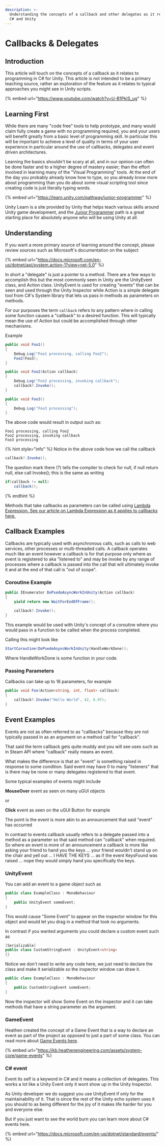 ```yaml
---
description: >-
  Understanding the concepts of a callback and other delegates as it relates to
  C# and Unity
---
```


# Callbacks & Delegates

## Introduction

This article will touch on the concepts of a callback as it relates to programming in C# for Unity. This article is not intended to be a primary teaching source, rather an exploration of the feature as it relates to typical approaches you might see in Unity scripts.&#x20;

{% embed url="https://www.youtube.com/watch?v=U-B1PkIS_ug" %}

## Learning First

While there are many "code free" tools to help prototype, and many would claim fully create a game with no programming required, you and your users will benefit greatly from a basic level of programming skill.  In particular this will be important to achieve a level of quality in terms of your user experience in particular around the use of callbacks, delegates and event driven architectures.

Learning the basics shouldn't be scary at all, and in our opinion can often be done faster and to a higher degree of mastery easier; than the effort involved in learning many of the "Visual Programming" tools. At the end of the day you probably already know how to type, so you already know more about programming than you do about some visual scripting tool since creating code is just literally typing words.

{% embed url="https://learn.unity.com/pathway/junior-programmer" %}

Unity Learn is a site provided by Unity that helps teach various skills around Unity game development, and the [Junior Programmer](https://learn.unity.com/pathway/junior-programmer) path is a great starting place for absolutely anyone who will be using Unity at all.

## Understanding

If you want a more primary source of learning around the concept, please review sources such as Microsoft's documentation on the subject

{% embed url="https://docs.microsoft.com/en-us/dotnet/api/system.action-1?view=net-5.0" %}

In short a "delegate" is just a pointer to a method. There are a few ways to accomplish this but the most commonly seen in Unity are the UnityEvent class, and Action class. UnityEvent is used for creating "events" that can be seen and used through the Unity Inspector while Action is a simple delegate tool from C#'s System library that lets us pass in methods as parameters on methods.

For our purposes the term `callback` refers to any pattern where in calling some function causes a "callback" to a desired function. This will typically mean the use of Action but could be accomplished through other mechanisms.

Example

```csharp
public void Foo1()
{
    Debug.Log("Foo1 processing, calling Foo2");
    Foo2(Foo3);
}

public void Foo2(Action callback)
{
    Debug.Log("Foo2 processing, invoking callback");
    callback?.Invoke();
}

public void Foo3()
{
    Debug.Log("Foo3 processing");
}
```

The above code would result in output such as:

```
Foo1 processing, calling Foo2
Foo2 processing, invoking callback
Foo3 processing
```

{% hint style="info" %}
Notice in the above code how we call the callback

```csharp
callback?.Invoke();
```

The question mark there (?) tells the compiler to check for null, if null return null, else call Invoke(); this is the same as writing

```csharp
if(callback != null)
    callback();
```
{% endhint %}

Methods that take callbacks as parameters can be called using [Lambda Expression. See our article on Lambda Expression as it applies to callbacks here.](lambda-expressions.md#callbacks)

## Callback Examples

Callbacks are typically used with asynchronous calls, such as calls to web services, other processes or multi-threaded calls. A callback operates much like an event however a callback is for that purpose only where as event is registered to aka "listened to" and may be invoke by any range of processes where a callback is passed into the call that will ultimately invoke it and at the end of that call is "out of scope".

### Coroutine Example

```csharp
public IEnumerator DoPsedoAsyncWorkInUnity(Action callback)
{
    yield return new WaitForEndOfFrame();
    
    callback?.Invoke();
}
```

This example would be used with Unity's concept of a coroutine where you would pass in a function to be called when the process completed.

Calling this might look like

```csharp
StartCoroutine(DoPsedoAsyncWorkInUnity(HandleWorkDone));
```

Where HandleWorkDone is some function in your code.

### Passing Parameters

Callbacks can take up to 16 parameters, for example

```csharp
public void Foo(Action<string, int, float> callback)
{
    callback?.Invoke("Hello World", 42, 6.9f);
}
```

## Event Examples

Events are not as often referred to as "callbacks" because they are not typically passed in as an argument on a method call for "callback".

That said the term callback gets quite muddy and you will see uses such as in Steam API where "callback" really means an event.

What makes the difference is that an "event" is something raised in response to some condition. Said event may have 0 to many "listeners" that is there may be none or many delegates registered to that event.

Some typical examples of events might include

**MouseOver** event as seen on many uGUI objects

or

**Click** event as seen on the uGUI Button for example

The point is the event is more akin to an announcement that said "event" has occurred

In contrast to events callback usually refers to a delegate passed into a method as a parameter so that said method can "callback" when required. So where an event is more of an announcement a callback is more like asking your friend to hand you the keys ... your friend wouldn't stand up on the chair and yell out ... I HAVE THE KEYS ... as if the event KeysFound was raised ... nope they would simply hand you specifically the keys.

### UnityEvent

You can add an event to a game object such as&#x20;

```csharp
public class ExampleClass : MonoBehaviour
{
    public UnityEvent someEvent;
}
```

This would cause "Some Event" to appear on the inspector window for this object and would let you drag in a method that took no arguments.

In contrast if you wanted arguments you could declare a custom event such as

```csharp
[Serializable]
public class CustomStringEvent : UnityEvent<string>
{}
```

Notice we don't need to write any code here, we just need to declare the class and make it serializable so the inspector window can draw it.

```csharp
public class ExampleClass : MonoBehaviour
{
    public CustomStringEvent someEvent;
}
```

Now the inspector will show Some Event on the inspector and it can take methods that have a string parameter as the argument.

### GameEvent

Heathen created the concept of a Game Event that is a way to declare an event as part of the project as opposed to just a part of some class. You can read more about [Game Events here](../../assets/system-core/game-events.md).

{% embed url="https://kb.heathenengineering.com/assets/system-core/game-events" %}

### C# event

Event its self is a keyword in C# and it means a collection of delegates. This works a lot like a Unity Event only it wont show up in the Unity Inspector.

As Unity developer we do suggest you use UnityEvent if only for the maintainability of it. That is since the rest of the Unity echo system uses it you should to as being different for the joy of it makes life harder for you and everyone else.

But if you just want to see the world burn you can learn more about C# events here.

{% embed url="https://docs.microsoft.com/en-us/dotnet/standard/events/" %}
